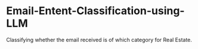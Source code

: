 # Email-Entent-Classification-using-LLM
Classifying whether the email received is of which category for Real Estate. 
